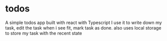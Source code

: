 # todos
A simple todos app built with react with Typescript
I use it to write down my task, edit the task when i see fit, mark task as done. also uses local storage to store my task with the recent state
